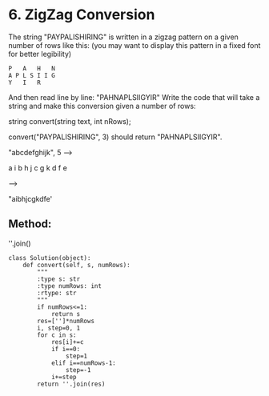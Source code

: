 # 6. ZigZag Conversion

The string "PAYPALISHIRING" is written in a zigzag pattern on a given number of rows like this: (you may want to display this pattern in a fixed font for better legibility)

    P   A   H   N
    A P L S I I G
    Y   I   R

And then read line by line: "PAHNAPLSIIGYIR"
Write the code that will take a string and make this conversion given a number of rows:

string convert(string text, int nRows);

convert("PAYPALISHIRING", 3) should return "PAHNAPLSIIGYIR".

"abcdefghijk", 5 --> 

a  i
b  h  j
c  g  k
d  f
e

-->

"aibhjcgkdfe'


## Method:

''.join()

    class Solution(object):
        def convert(self, s, numRows):
            """
            :type s: str
            :type numRows: int
            :rtype: str
            """
            if numRows<=1:
                return s
            res=['']*numRows
            i, step=0, 1
            for c in s:
                res[i]+=c
                if i==0:
                    step=1
                elif i==numRows-1:
                    step=-1
                i+=step
            return ''.join(res)
